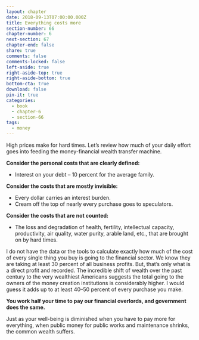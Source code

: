 ```yaml
---
layout: chapter
date: 2018-09-13T07:00:00.000Z
title: Everything costs more
section-number: 66
chapter-number: 6
next-section: 67
chapter-end: false
share: true
comments: false
comments-locked: false
left-aside: true
right-aside-top: true
right-aside-bottom: true
bottom-cta: true
download: false
pin-it: true
categories:
  - book
  - chapter-6
  - section-66
tags:
  - money
---
```

High prices make for hard times. Let’s review how much of your daily
effort goes into feeding the money-financial wealth transfer machine.

**Consider the personal costs that are clearly defined:**

- Interest on your debt – 10 percent for the average family.

**Consider the costs that are mostly invisible:**

- Every dollar carries an interest burden.
- Cream off the top of nearly every purchase goes to speculators.

**Consider the costs that are not counted:**

- The loss and degradation of health, fertility, intellectual capacity,
    productivity, air quality, water purity, arable land, etc., that are
    brought on by hard times.

I do not have the data or the tools to calculate exactly how much of
the cost of every single thing you buy is going to the financial sector.
We know they are taking at least 30 percent of all business profits.
But, that’s only what is a direct profit and recorded. The incredible
shift of wealth over the past century to the very wealthiest Americans
suggests the total going to the owners of the money creation
institutions is considerably higher. I would guess it adds up to at least
40–50 percent of every purchase you make.

**You work half your time to pay our financial overlords, and
government does the same.**

Just as your well-being is diminished when you have to pay more for
everything, when public money for public works and maintenance
shrinks, the common wealth suffers.
